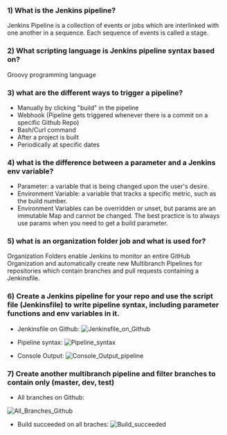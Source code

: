 ### 1) What is the Jenkins pipeline?
Jenkins Pipeline is a collection of events or jobs which are interlinked with one another in a sequence. Each sequence of events is called a stage.
### 2) What scripting language is Jenkins pipeline syntax based on?
Groovy programming language
### 3) what are the different ways to trigger a pipeline? 
- Manually by clicking "build" in the pipeline
- Webhook (Pipeline gets triggered whenever there is a commit on a specific Github Repo)
- Bash/Curl command
- After a project is built
- Periodically at specific dates
### 4) what is the difference between a parameter and a Jenkins env variable?
- Parameter: a variable that is being changed upon the user's desire.
- Environment Variable: a variable that tracks a specific metric, such as the build number.
- Environment Variables can be overridden or unset, but params are an immutable Map and cannot be changed. The best practice is to always use params when you need to get a build parameter.
### 5) what is an organization folder job and what is used for?
Organization Folders enable Jenkins to monitor an entire GitHub Organization and automatically create new Multibranch Pipelines for repositories which contain branches and pull requests containing a Jenkinsfile.
### 6) Create a Jenkins pipeline for your repo and use the script file (Jenkinsfile) to write pipeline syntax, including parameter functions and env variables in it. 

- Jenkinsfile on Github:
![Jenkinsfile_on_Github](https://github.com/abd0Samy/Sprints_Tasks/assets/26736512/050ec2f5-191b-46d4-82ed-c55d1d08b4e5)

- Pipeline syntax:
![Pipeline_syntax](https://github.com/abd0Samy/Sprints_Tasks/assets/26736512/a4fee16a-de32-4dfc-a977-9a68e353f2e4)

- Console Output:
![Console_Output_pipeline](https://github.com/abd0Samy/Sprints_Tasks/assets/26736512/0bdacbcb-8317-414c-bf81-851186061cc5)

### 7) Create another multibranch pipeline and filter branches to contain only (master, dev, test)

- All branches on Github:

![All_Branches_Github](https://github.com/abd0Samy/Sprints_Tasks/assets/26736512/9a52fdb8-b425-4174-9a03-31f8ff392f6a)

- Build succeeded on all braches:
![Build_succeeded](https://github.com/abd0Samy/Sprints_Tasks/assets/26736512/7a158c63-79b9-428a-b8b1-02115ab6c4b5)
